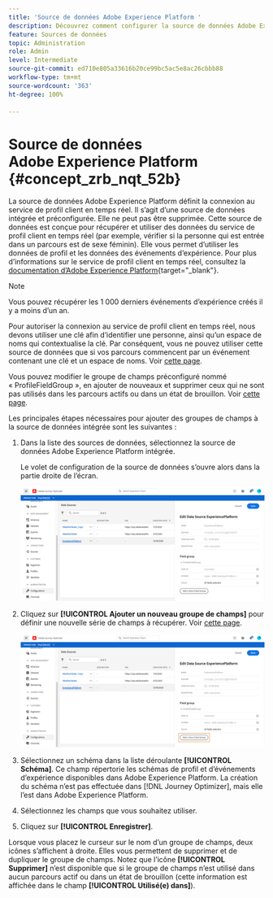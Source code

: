 ```yaml
---
title: 'Source de données Adobe Experience Platform '
description: Découvrez comment configurer la source de données Adobe Experience Platform
feature: Sources de données
topic: Administration
role: Admin
level: Intermediate
source-git-commit: ed710e805a33616b20ce99bc5ac5e8ac26cbbb88
workflow-type: tm+mt
source-wordcount: '363'
ht-degree: 100%

---
```


# Source de données Adobe Experience Platform {#concept_zrb_nqt_52b}

La source de données Adobe Experience Platform définit la connexion au service de profil client en temps réel. Il s’agit d’une source de données intégrée et préconfigurée. Elle ne peut pas être supprimée. Cette source de données est conçue pour récupérer et utiliser des données du service de profil client en temps réel (par exemple, vérifier si la personne qui est entrée dans un parcours est de sexe féminin). Elle vous permet d’utiliser les données de profil et les données des événements d’expérience. Pour plus d’informations sur le service de profil client en temps réel, consultez la [documentation d’Adobe Experience Platform](https://experienceleague.adobe.com/docs/experience-platform/profile/home.html?lang=fr){target=&quot;_blank&quot;}.

>[!NOTE]
>
>Vous pouvez récupérer les 1 000 derniers événements d’expérience créés il y a moins d’un an.

Pour autoriser la connexion au service de profil client en temps réel, nous devons utiliser une clé afin d’identifier une personne, ainsi qu’un espace de noms qui contextualise la clé. Par conséquent, vous ne pouvez utiliser cette source de données que si vos parcours commencent par un événement contenant une clé et un espace de noms. Voir [cette page](../building-journeys/journey.md).

Vous pouvez modifier le groupe de champs préconfiguré nommé « ProfileFieldGroup », en ajouter de nouveaux et supprimer ceux qui ne sont pas utilisés dans les parcours actifs ou dans un état de brouillon. Voir [cette page](../datasource/configure-data-sources.md#define-field-groups).

Les principales étapes nécessaires pour ajouter des groupes de champs à la source de données intégrée sont les suivantes :

1. Dans la liste des sources de données, sélectionnez la source de données Adobe Experience Platform intégrée.

   Le volet de configuration de la source de données s’ouvre alors dans la partie droite de l’écran.

   ![](../assets/journey23.png)

1. Cliquez sur **[!UICONTROL Ajouter un nouveau groupe de champs]** pour définir une nouvelle série de champs à récupérer. Voir [cette page](../datasource/configure-data-sources.md#define-field-groups).

   ![](../assets/journey24.png)

1. Sélectionnez un schéma dans la liste déroulante **[!UICONTROL Schéma]**. Ce champ répertorie les schémas de profil et d’événements d’expérience disponibles dans Adobe Experience Platform. La création du schéma n’est pas effectuée dans [!DNL Journey Optimizer], mais elle l’est dans Adobe Experience Platform.
1. Sélectionnez les champs que vous souhaitez utiliser.
1. Cliquez sur **[!UICONTROL Enregistrer]**.

Lorsque vous placez le curseur sur le nom d’un groupe de champs, deux icônes s’affichent à droite. Elles vous permettent de supprimer et de dupliquer le groupe de champs. Notez que l’icône **[!UICONTROL Supprimer]** n’est disponible que si le groupe de champs n’est utilisé dans aucun parcours actif ou dans un état de brouillon (cette information est affichée dans le champ **[!UICONTROL Utilisé(e) dans]**).
